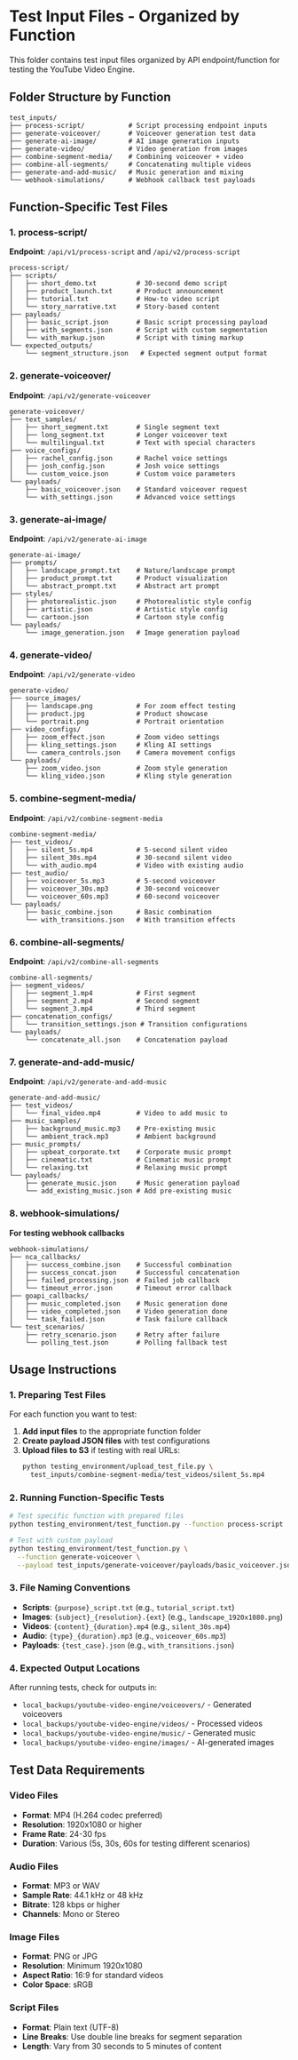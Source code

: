 # Test Input Files - Organized by Function

This folder contains test input files organized by API endpoint/function for testing the YouTube Video Engine.

## Folder Structure by Function

```
test_inputs/
├── process-script/           # Script processing endpoint inputs
├── generate-voiceover/       # Voiceover generation test data
├── generate-ai-image/        # AI image generation inputs
├── generate-video/           # Video generation from images
├── combine-segment-media/    # Combining voiceover + video
├── combine-all-segments/     # Concatenating multiple videos
├── generate-and-add-music/   # Music generation and mixing
└── webhook-simulations/      # Webhook callback test payloads
```

## Function-Specific Test Files

### 1. process-script/
**Endpoint**: `/api/v1/process-script` and `/api/v2/process-script`

```
process-script/
├── scripts/
│   ├── short_demo.txt          # 30-second demo script
│   ├── product_launch.txt      # Product announcement
│   ├── tutorial.txt            # How-to video script
│   └── story_narrative.txt     # Story-based content
├── payloads/
│   ├── basic_script.json       # Basic script processing payload
│   ├── with_segments.json      # Script with custom segmentation
│   └── with_markup.json        # Script with timing markup
└── expected_outputs/
    └── segment_structure.json   # Expected segment output format
```

### 2. generate-voiceover/
**Endpoint**: `/api/v2/generate-voiceover`

```
generate-voiceover/
├── text_samples/
│   ├── short_segment.txt       # Single segment text
│   ├── long_segment.txt        # Longer voiceover text
│   └── multilingual.txt        # Text with special characters
├── voice_configs/
│   ├── rachel_config.json      # Rachel voice settings
│   ├── josh_config.json        # Josh voice settings
│   └── custom_voice.json       # Custom voice parameters
└── payloads/
    ├── basic_voiceover.json    # Standard voiceover request
    └── with_settings.json      # Advanced voice settings
```

### 3. generate-ai-image/
**Endpoint**: `/api/v2/generate-ai-image`

```
generate-ai-image/
├── prompts/
│   ├── landscape_prompt.txt    # Nature/landscape prompt
│   ├── product_prompt.txt      # Product visualization
│   └── abstract_prompt.txt     # Abstract art prompt
├── styles/
│   ├── photorealistic.json     # Photorealistic style config
│   ├── artistic.json           # Artistic style config
│   └── cartoon.json            # Cartoon style config
└── payloads/
    └── image_generation.json   # Image generation payload
```

### 4. generate-video/
**Endpoint**: `/api/v2/generate-video`

```
generate-video/
├── source_images/
│   ├── landscape.png           # For zoom effect testing
│   ├── product.jpg             # Product showcase
│   └── portrait.png            # Portrait orientation
├── video_configs/
│   ├── zoom_effect.json        # Zoom video settings
│   ├── kling_settings.json     # Kling AI settings
│   └── camera_controls.json    # Camera movement configs
└── payloads/
    ├── zoom_video.json         # Zoom style generation
    └── kling_video.json        # Kling style generation
```

### 5. combine-segment-media/
**Endpoint**: `/api/v2/combine-segment-media`

```
combine-segment-media/
├── test_videos/
│   ├── silent_5s.mp4           # 5-second silent video
│   ├── silent_30s.mp4          # 30-second silent video
│   └── with_audio.mp4          # Video with existing audio
├── test_audio/
│   ├── voiceover_5s.mp3        # 5-second voiceover
│   ├── voiceover_30s.mp3       # 30-second voiceover
│   └── voiceover_60s.mp3       # 60-second voiceover
└── payloads/
    ├── basic_combine.json      # Basic combination
    └── with_transitions.json   # With transition effects
```

### 6. combine-all-segments/
**Endpoint**: `/api/v2/combine-all-segments`

```
combine-all-segments/
├── segment_videos/
│   ├── segment_1.mp4           # First segment
│   ├── segment_2.mp4           # Second segment
│   └── segment_3.mp4           # Third segment
├── concatenation_configs/
│   └── transition_settings.json # Transition configurations
└── payloads/
    └── concatenate_all.json    # Concatenation payload
```

### 7. generate-and-add-music/
**Endpoint**: `/api/v2/generate-and-add-music`

```
generate-and-add-music/
├── test_videos/
│   └── final_video.mp4         # Video to add music to
├── music_samples/
│   ├── background_music.mp3    # Pre-existing music
│   └── ambient_track.mp3       # Ambient background
├── music_prompts/
│   ├── upbeat_corporate.txt    # Corporate music prompt
│   ├── cinematic.txt           # Cinematic music prompt
│   └── relaxing.txt            # Relaxing music prompt
└── payloads/
    ├── generate_music.json     # Music generation payload
    └── add_existing_music.json # Add pre-existing music
```

### 8. webhook-simulations/
**For testing webhook callbacks**

```
webhook-simulations/
├── nca_callbacks/
│   ├── success_combine.json    # Successful combination
│   ├── success_concat.json     # Successful concatenation
│   ├── failed_processing.json  # Failed job callback
│   └── timeout_error.json      # Timeout error callback
├── goapi_callbacks/
│   ├── music_completed.json    # Music generation done
│   ├── video_completed.json    # Video generation done
│   └── task_failed.json        # Task failure callback
└── test_scenarios/
    ├── retry_scenario.json     # Retry after failure
    └── polling_test.json       # Polling fallback test
```

## Usage Instructions

### 1. Preparing Test Files

For each function you want to test:

1. **Add input files** to the appropriate function folder
2. **Create payload JSON files** with test configurations
3. **Upload files to S3** if testing with real URLs:
   ```bash
   python testing_environment/upload_test_file.py \
     test_inputs/combine-segment-media/test_videos/silent_5s.mp4
   ```

### 2. Running Function-Specific Tests

```bash
# Test specific function with prepared files
python testing_environment/test_function.py --function process-script

# Test with custom payload
python testing_environment/test_function.py \
  --function generate-voiceover \
  --payload test_inputs/generate-voiceover/payloads/basic_voiceover.json
```

### 3. File Naming Conventions

- **Scripts**: `{purpose}_script.txt` (e.g., `tutorial_script.txt`)
- **Images**: `{subject}_{resolution}.{ext}` (e.g., `landscape_1920x1080.png`)
- **Videos**: `{content}_{duration}.mp4` (e.g., `silent_30s.mp4`)
- **Audio**: `{type}_{duration}.mp3` (e.g., `voiceover_60s.mp3`)
- **Payloads**: `{test_case}.json` (e.g., `with_transitions.json`)

### 4. Expected Output Locations

After running tests, check for outputs in:
- `local_backups/youtube-video-engine/voiceovers/` - Generated voiceovers
- `local_backups/youtube-video-engine/videos/` - Processed videos
- `local_backups/youtube-video-engine/music/` - Generated music
- `local_backups/youtube-video-engine/images/` - AI-generated images

## Test Data Requirements

### Video Files
- **Format**: MP4 (H.264 codec preferred)
- **Resolution**: 1920x1080 or higher
- **Frame Rate**: 24-30 fps
- **Duration**: Various (5s, 30s, 60s for testing different scenarios)

### Audio Files
- **Format**: MP3 or WAV
- **Sample Rate**: 44.1 kHz or 48 kHz
- **Bitrate**: 128 kbps or higher
- **Channels**: Mono or Stereo

### Image Files
- **Format**: PNG or JPG
- **Resolution**: Minimum 1920x1080
- **Aspect Ratio**: 16:9 for standard videos
- **Color Space**: sRGB

### Script Files
- **Format**: Plain text (UTF-8)
- **Line Breaks**: Use double line breaks for segment separation
- **Length**: Vary from 30 seconds to 5 minutes of content
